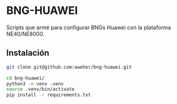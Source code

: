 # BNG-HUAWEI

Scripts que armé para configurar BNGs Huawei con la plataforma NE40/NE8000.

## Instalación

```bash
git clone git@github.com:aweher/bng-huawei.git

cd bng-huawei/
python3 -m venv .venv
source .venv/bin/activate
pip install -r requirements.txt
```
